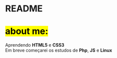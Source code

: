 # README
<h1><mark>about me:</mark></h1>

<p>Aprendendo <strong>HTML5</strong> e <strong>CSS3</strong><br>
Em breve começarei os estudos de <strong>Php</strong>, <strong>JS</strong> e <strong>Linux</strong></p>


